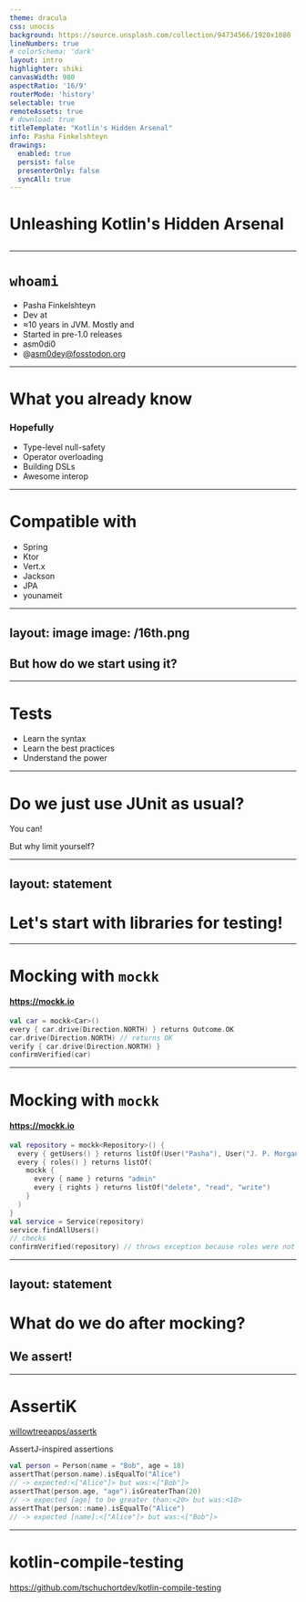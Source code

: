 ```yaml
---
theme: dracula
css: unocss
background: https://source.unsplash.com/collection/94734566/1920x1080
lineNumbers: true
# colorSchema: 'dark'
layout: intro
highlighter: shiki
canvasWidth: 980
aspectRatio: '16/9'
routerMode: 'history'
selectable: true
remoteAssets: true
# download: true
titleTemplate: "Kotlin's Hidden Arsenal"
info: Pasha Finkelshteyn
drawings:
  enabled: true
  persist: false
  presenterOnly: false
  syncAll: true
---
```


# Unleashing Kotlin's Hidden Arsenal

## <logos-kotlin-icon />

---

# `whoami`

<v-clicks>

- <div v-after>Pasha Finkelshteyn</div>
- Dev <noto-v1-avocado /> at <logos-jetbrains />
- ≈10 years in JVM. Mostly <logos-java /> and <logos-kotlin-icon />
- Started <logos-kotlin-icon /> in pre-1.0 releases
- <logos-twitter /> asm0di0
- <logos-mastodon-icon /> @asm0dey@fosstodon.org

</v-clicks>

---

# What you already know
### Hopefully

- Type-level null-safety
- Operator overloading
- Building DSLs
- Awesome <logos-java /> interop

---

# Compatible with

- Spring
- Ktor
- Vert.x
- Jackson
- JPA
- younameit

---
layout: image
image: /16th.png
---

## But how do we start using it?

---

# Tests

- Learn the syntax
- Learn the best practices
- Understand the power

---

# Do we just use JUnit as usual?

You can!

<v-click>

But why limit yourself?

</v-click>

---
layout: statement
---

# Let's start with libraries for testing!

---

# Mocking with `mockk`

#### https://mockk.io

```kotlin {all|1|2|3|4|5|all}
val car = mockk<Car>()
every { car.drive(Direction.NORTH) } returns Outcome.OK
car.drive(Direction.NORTH) // returns OK
verify { car.drive(Direction.NORTH) }
confirmVerified(car)
```

---

# Mocking with `mockk`

#### https://mockk.io

```kotlin {all|1-9|1,9|2|3-8|3|4-7|4|5|6|10|11-12|13} {lines:true}
val repository = mockk<Repository>() {
  every { getUsers() } returns listOf(User("Pasha"), User("J. P. Morgan"))
  every { roles() } returns listOf(
    mockk {
      every { name } returns "admin"
      every { rights } returns listOf("delete", "read", "write")
    }
  )
}
val service = Service(repository)
service.findAllUsers()
// checks
confirmVerified(repository) // throws exception because roles were not accessed
```

---
layout: statement
---

# What do we do after mocking?

<v-click>

## We assert!

</v-click>

---

# AssertiK

[willowtreeapps/assertk](https://github.com/willowtreeapps/assertk)

AssertJ-inspired assertions

```kotlin {1|2,3|4,5|6,7}
val person = Person(name = "Bob", age = 18)
assertThat(person.name).isEqualTo("Alice")
// -> expected:<["Alice"]> but was:<["Bob"]>
assertThat(person.age, "age").isGreaterThan(20)
// -> expected [age] to be greater than:<20> but was:<18>
assertThat(person::name).isEqualTo("Alice")
// -> expected [name]:<["Alice"]> but was:<["Bob"]>
```

---

# kotlin-compile-testing

https://github.com/tschuchortdev/kotlin-compile-testing
